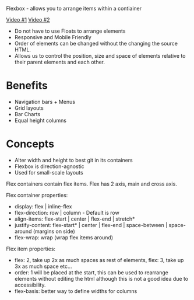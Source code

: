 
Flexbox - allows you to arrange items within a contiainer

[Video #1](https://www.youtube.com/watch?v=JJSoEo8JSnc)
[Video #2](https://www.youtube.com/watch?v=Y8zMYaD1bz0)

- Do not have to use Floats to arrange elements
- Responsive and Mobile Friendly
- Order of elements can be changed without the changing the source HTML.
- Allows us to control the position, size and space of elements relative to their parent elements and each other.

# Benefits
- Navigation bars + Menus
- Grid layouts
- Bar Charts
- Equal height columns

# Concepts
- Alter width and height to best git in its containers
- Flexbox is direction-agnostic
- Used for small-scale layouts

Flex containers contain flex items.
Flex has 2 axis, main and cross axis.

Flex container properties:
  - display: flex | inline-flex
  - flex-direction: row | column - Default is row
  - align-items: flex-start | center | flex-end | stretch*
  - justify-content: flex-start* | center | flex-end | space-between | space-around (margins on side)
  - flex-wrap: wrap (wrap flex items around)

Flex item properties:
  - flex: 2, take up 2x as much spaces as rest of elements, flex: 3, take up 3x as much space etc...
  - order: 1 will be placed at the start, this can be used to rearrange elements without editing the html although this is not a good idea due to accessibility. 
  - flex-basis: better way to define widths for columns

  